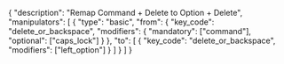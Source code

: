{
    "description": "Remap Command + Delete to Option + Delete",
    "manipulators": [
        {
            "type": "basic",
            "from": {
                "key_code": "delete_or_backspace",
                "modifiers": {
                    "mandatory": ["command"],
                    "optional": ["caps_lock"]
                }
            },
            "to": [
                {
                    "key_code": "delete_or_backspace",
                    "modifiers": ["left_option"]
                }
            ]
        }
    ]
}
